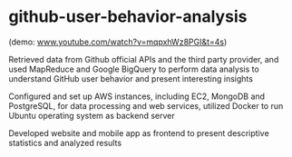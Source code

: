 # github-user-behavior-analysis
(demo: www.youtube.com/watch?v=mqpxhWz8PGI&t=4s)

Retrieved data from Github official APIs and the third party provider, and used MapReduce and Google BigQuery to perform data analysis to understand GitHub user behavior and present interesting insights

Configured and set up AWS instances, including EC2, MongoDB and PostgreSQL, for data processing and web services, utilized Docker to run Ubuntu operating system as backend server

Developed website and mobile app as frontend to present descriptive statistics and analyzed results
